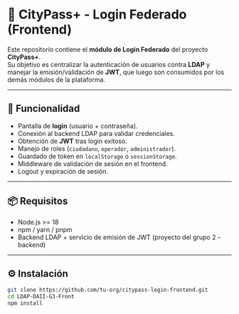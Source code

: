 # 🔐 CityPass+ - Login Federado (Frontend)

Este repositorio contiene el **módulo de Login Federado** del proyecto **CityPass+**.  
Su objetivo es centralizar la autenticación de usuarios contra **LDAP** y manejar la emisión/validación de **JWT**, que luego son consumidos por los demás módulos de la plataforma.

---

## 🎯 Funcionalidad

- Pantalla de **login** (usuario + contraseña).
- Conexión al backend LDAP para validar credenciales.
- Obtención de **JWT** tras login exitoso.
- Manejo de roles (`ciudadano`, `operador`, `administrador`).
- Guardado de token en `localStorage` o `sessionStorage`.
- Middleware de validación de sesión en el frontend.
- Logout y expiración de sesión.

---

## 📦 Requisitos

- Node.js >= 18
- npm / yarn / pnpm
- Backend LDAP + servicio de emisión de JWT (proyecto del grupo 2 - backend)

---

## ⚙️ Instalación

```bash
git clone https://github.com/tu-org/citypass-login-frontend.git
cd LDAP-DAII-G3-Front
npm install
